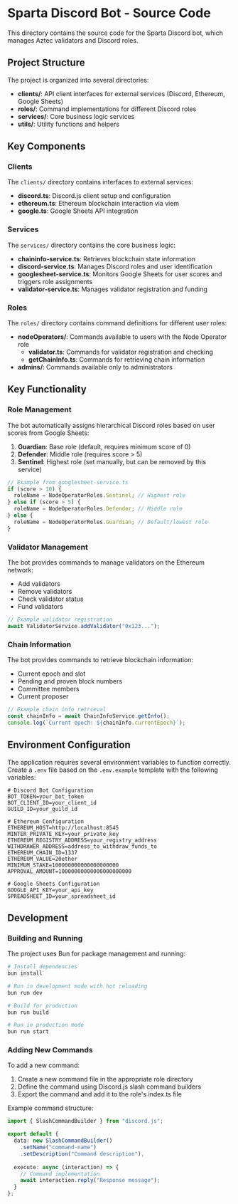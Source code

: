 # Sparta Discord Bot - Source Code

This directory contains the source code for the Sparta Discord bot, which manages Aztec validators and Discord roles.

## Project Structure

The project is organized into several directories:

- **clients/**: API client interfaces for external services (Discord, Ethereum, Google Sheets)
- **roles/**: Command implementations for different Discord roles
- **services/**: Core business logic services
- **utils/**: Utility functions and helpers

## Key Components

### Clients

The `clients/` directory contains interfaces to external services:

- **discord.ts**: Discord.js client setup and configuration
- **ethereum.ts**: Ethereum blockchain interaction via viem
- **google.ts**: Google Sheets API integration

### Services

The `services/` directory contains the core business logic:

- **chaininfo-service.ts**: Retrieves blockchain state information
- **discord-service.ts**: Manages Discord roles and user identification
- **googlesheet-service.ts**: Monitors Google Sheets for user scores and triggers role assignments
- **validator-service.ts**: Manages validator registration and funding

### Roles

The `roles/` directory contains command definitions for different user roles:

- **nodeOperators/**: Commands available to users with the Node Operator role
  - **validator.ts**: Commands for validator registration and checking
  - **getChainInfo.ts**: Commands for retrieving chain information
- **admins/**: Commands available only to administrators

## Key Functionality

### Role Management

The bot automatically assigns hierarchical Discord roles based on user scores from Google Sheets:

1. **Guardian**: Base role (default, requires minimum score of 0)
2. **Defender**: Middle role (requires score > 5)
3. **Sentinel**: Highest role (set manually, but can be removed by this service)

```typescript
// Example from googlesheet-service.ts
if (score > 10) {
  roleName = NodeOperatorRoles.Sentinel; // Highest role
} else if (score > 5) {
  roleName = NodeOperatorRoles.Defender; // Middle role
} else {
  roleName = NodeOperatorRoles.Guardian; // Default/lowest role
}
```

### Validator Management

The bot provides commands to manage validators on the Ethereum network:

- Add validators
- Remove validators
- Check validator status
- Fund validators

```typescript
// Example validator registration
await ValidatorService.addValidator("0x123...");
```

### Chain Information

The bot provides commands to retrieve blockchain information:

- Current epoch and slot
- Pending and proven block numbers
- Committee members
- Current proposer

```typescript
// Example chain info retrieval
const chainInfo = await ChainInfoService.getInfo();
console.log(`Current epoch: ${chainInfo.currentEpoch}`);
```

## Environment Configuration

The application requires several environment variables to function correctly. Create a `.env` file based on the `.env.example` template with the following variables:

```
# Discord Bot Configuration
BOT_TOKEN=your_bot_token
BOT_CLIENT_ID=your_client_id
GUILD_ID=your_guild_id

# Ethereum Configuration
ETHEREUM_HOST=http://localhost:8545
MINTER_PRIVATE_KEY=your_private_key
ETHEREUM_REGISTRY_ADDRESS=your_registry_address
WITHDRAWER_ADDRESS=address_to_withdraw_funds_to
ETHEREUM_CHAIN_ID=1337
ETHEREUM_VALUE=20ether
MINIMUM_STAKE=100000000000000000000
APPROVAL_AMOUNT=10000000000000000000000

# Google Sheets Configuration
GOOGLE_API_KEY=your_api_key
SPREADSHEET_ID=your_spreadsheet_id
```

## Development

### Building and Running

The project uses Bun for package management and running:

```bash
# Install dependencies
bun install

# Run in development mode with hot reloading
bun run dev

# Build for production
bun run build

# Run in production mode
bun run start
```

### Adding New Commands

To add a new command:

1. Create a new command file in the appropriate role directory
2. Define the command using Discord.js slash command builders
3. Export the command and add it to the role's index.ts file

Example command structure:

```typescript
import { SlashCommandBuilder } from "discord.js";

export default {
  data: new SlashCommandBuilder()
    .setName("command-name")
    .setDescription("Command description"),
  
  execute: async (interaction) => {
    // Command implementation
    await interaction.reply("Response message");
  }
};
```
